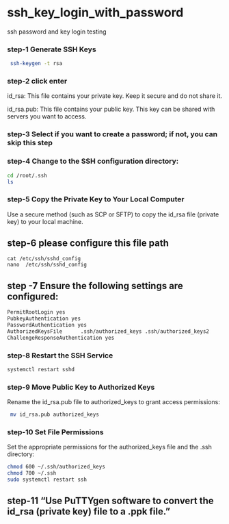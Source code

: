 # ssh_key_login_with_password
ssh password and key login testing
### step-1 Generate SSH Keys
```bash
 ssh-keygen -t rsa
```
### step-2 click  enter
 id_rsa: This file contains your private key. Keep it secure and do not share it.
 
id_rsa.pub: This file contains your public key. This key can be shared with servers you want to access.
 
 
###  step-3 Select if you want to create a password; if not, you can skip this step
 
###  step-4 Change to the SSH configuration directory:
 ```bash
 cd /root/.ssh
 ls
 ```
 ### step-5 Copy the Private Key to Your Local Computer
 
 Use a secure method (such as SCP or SFTP) to copy the id_rsa file (private key) to your local machine.
 
 ## step-6  please configure this file path
 ```bah
 cat /etc/ssh/sshd_config
 nano  /etc/ssh/sshd_config
 ```
 ## step -7 Ensure the following settings are configured:
 ```bash
PermitRootLogin yes
 PubkeyAuthentication yes
PasswordAuthentication yes
AuthorizedKeysFile      .ssh/authorized_keys .ssh/authorized_keys2
ChallengeResponseAuthentication yes
```

### step-8  Restart the SSH Service 
```bash 
systemctl restart sshd
```
### step-9   Move Public Key to Authorized Keys
Rename the id_rsa.pub file to authorized_keys to grant access permissions:
```bash 
 mv id_rsa.pub authorized_keys
```

### step-10   Set File Permissions
Set the appropriate permissions for the authorized_keys file and the .ssh directory:

 ```bash
chmod 600 ~/.ssh/authorized_keys
 chmod 700 ~/.ssh
sudo systemctl restart ssh
```

## step-11  “Use PuTTYgen software to convert the id_rsa (private key) file to a .ppk file.”
